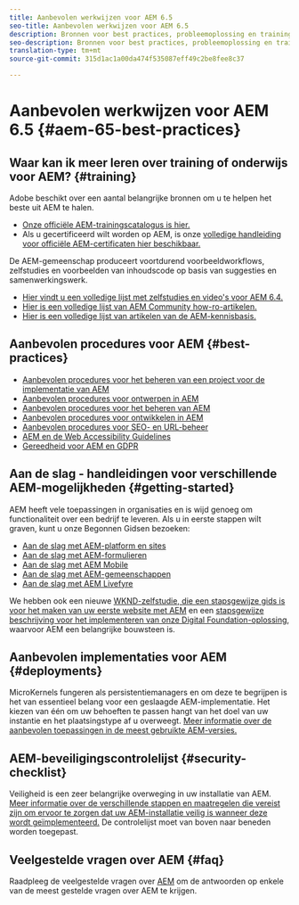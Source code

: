 ```yaml
---
title: Aanbevolen werkwijzen voor AEM 6.5
seo-title: Aanbevolen werkwijzen voor AEM 6.5
description: Bronnen voor best practices, probleemoplossing en training voor AEM 6.5
seo-description: Bronnen voor best practices, probleemoplossing en training voor AEM 6.5
translation-type: tm+mt
source-git-commit: 315d1ac1a00da474f535087eff49c2be8fee8c37

---
```



# Aanbevolen werkwijzen voor AEM 6.5 {#aem-65-best-practices}

## Waar kan ik meer leren over training of onderwijs voor AEM? {#training}

Adobe beschikt over een aantal belangrijke bronnen om u te helpen het beste uit AEM te halen.

* [Onze officiële AEM-trainingscatalogus is hier.](https://training.adobe.com/training/current-courses.html#solution=adobeExperienceManager&p=1)
* Als u gecertificeerd wilt worden op AEM, is onze [volledige handleiding voor officiële AEM-certificaten hier beschikbaar.](https://training.adobe.com/certification/exams.html#p=1&solution=adobeExperienceManager)

De AEM-gemeenschap produceert voortdurend voorbeeldworkflows, zelfstudies en voorbeelden van inhoudscode op basis van suggesties en samenwerkingswerk.

* [Hier vindt u een volledige lijst met zelfstudies en video&#39;s voor AEM 6.4.](https://helpx.adobe.com/experience-manager/kt/index/aem-6-5-videos.html)
* [Hier is een volledige lijst van AEM Community how-ro-artikelen.](https://helpx.adobe.com/experience-manager/topics/how-to.html)
* [Hier is een volledige lijst van artikelen van de AEM-kennisbasis.](https://helpx.adobe.com/experience-manager/kb/index/full_kb_list.html)

## Aanbevolen procedures voor AEM {#best-practices}

* [Aanbevolen procedures voor het beheren van een project voor de implementatie van AEM](/help/managing/best-practices.md)
* [Aanbevolen procedures voor ontwerpen in AEM](/help/sites-authoring/best-practices.md)
* [Aanbevolen procedures voor het beheren van AEM](/help/sites-administering/administer-best-practices.md)
* [Aanbevolen procedures voor ontwikkelen in AEM](/help/sites-developing/best-practices.md)
* [Aanbevolen procedures voor SEO- en URL-beheer](/help/managing/seo-and-url-management.md)
* [AEM en de Web Accessibility Guidelines](/help/managing/web-accessibility.md)
* [Gereedheid voor AEM en GDPR](/help/managing/data-protection-and-privacy.md)

## Aan de slag - handleidingen voor verschillende AEM-mogelijkheden {#getting-started}

AEM heeft vele toepassingen in organisaties en is wijd genoeg om functionaliteit over een bedrijf te leveren. Als u in eerste stappen wilt graven, kunt u onze Begonnen Gidsen bezoeken:

* [Aan de slag met AEM-platform en sites](/help/sites-deploying/deploy.md#getting-started)
* [Aan de slag met AEM-formulieren](/help/forms/using/introduction-aem-forms.md)
* [Aan de slag met AEM Mobile](/help/mobile/getting-started-aem-mobile.md)
* [Aan de slag met AEM-gemeenschappen](/help/communities/getting-started.md)
* [Aan de slag met AEM Livefyre](https://answers.livefyre.com/developers/getting-started/)

We hebben ook een nieuwe [WKND-zelfstudie, die een stapsgewijze gids is voor het maken van uw eerste website met AEM](https://docs.adobe.com/content/help/en/experience-manager-learn/getting-started-wknd-tutorial-develop/overview.html) en een [stapsgewijze beschrijving voor het implementeren van onze Digital Foundation-oplossing](https://helpx.adobe.com/marketing-cloud/how-to/digital-foundation.html), waarvoor AEM een belangrijke bouwsteen is.

## Aanbevolen implementaties voor AEM {#deployments}

MicroKernels fungeren als persistentiemanagers en om deze te begrijpen is het van essentieel belang voor een geslaagde AEM-implementatie. Het kiezen van één om uw behoeften te passen hangt van het doel van uw instantie en het plaatsingstype af u overweegt. [Meer informatie over de aanbevolen toepassingen in de meest gebruikte AEM-versies.](/help/sites-deploying/recommended-deploys.md)

## AEM-beveiligingscontrolelijst {#security-checklist}

Veiligheid is een zeer belangrijke overweging in uw installatie van AEM. [Meer informatie over de verschillende stappen en maatregelen die vereist zijn om ervoor te zorgen dat uw AEM-installatie veilig is wanneer deze wordt geïmplementeerd.](/help/sites-administering/security-checklist.md) De controlelijst moet van boven naar beneden worden toegepast.

## Veelgestelde vragen over AEM {#faq}

Raadpleeg de veelgestelde vragen over [AEM](/help/sites-administering/aem-faqs.md) om de antwoorden op enkele van de meest gestelde vragen over AEM te krijgen.
